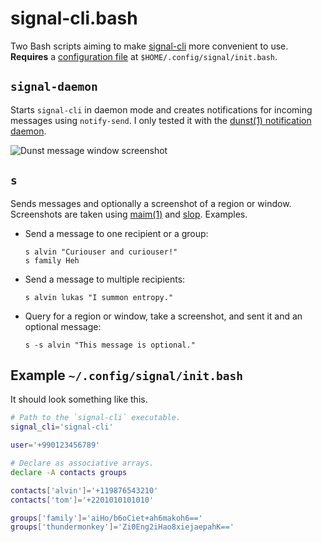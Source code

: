 # signal-cli.bash

Two Bash scripts aiming to make [signal-cli][1] more convenient to use.  **Requires** a
[configuration file](#example-configsignalinitbash) at
`$HOME/.config/signal/init.bash`.

## `signal-daemon`
Starts `signal-cli` in daemon mode and creates notifications for incoming messages using
`notify-send`.  I only tested it with the [dunst(1) notification daemon][2].

![Dunst message window screenshot](/../screenshots/notification.png?raw=true "Dunst message window screenshot")

## `s`
Sends messages and optionally a screenshot of a region or window.  Screenshots are taken
using [maim(1)][3] and [slop][4].  Examples.

*   Send a message to one recipient or a group:

        s alvin "Curiouser and curiouser!"
        s family Heh
*   Send a message to multiple recipients:

        s alvin lukas "I summon entropy."
*   Query for a region or window, take a screenshot, and sent it and an optional message:

        s -s alvin "This message is optional."

## Example `~/.config/signal/init.bash`
It should look something like this.

```bash
# Path to the `signal-cli` executable.
signal_cli='signal-cli'

user='+990123456789'

# Declare as associative arrays.
declare -A contacts groups

contacts['alvin']='+119876543210'
contacts['tom']='+2201010101010'

groups['family']='aiHo/b6oCiet+ah6makoh6=='
groups['thundermonkey']='Zi0Eng2iHao8xiejaepahK=='
```

[1]: https://github.com/AsamK/signal-cli
[2]: https://github.com/dunst-project/dunst
[3]: https://github.com/naelstrof/maim
[4]: https://github.com/naelstrof/slop

<!-- vim: set tw=90 sts=-1 sw=4 et spell: -->
